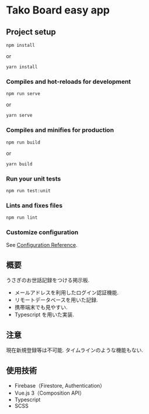 # Tako Board easy app

## Project setup

```
npm install
```

or

```
yarn install
```

### Compiles and hot-reloads for development

```
npm run serve
```

or

```
yarn serve
```

### Compiles and minifies for production

```
npm run build
```

or

```
yarn build
```

### Run your unit tests

```
npm run test:unit
```

### Lints and fixes files

```
npm run lint
```

### Customize configuration

See [Configuration Reference](https://cli.vuejs.org/config/).

## 概要

うさぎのお世話記録をつける掲示板.

- メールアドレスを利用したログイン認証機能.
- リモートデータベースを用いた記録.
- 携帯端末でも見やすい.
- Typescript を用いた実装.

## 注意

現在新規登録等は不可能.
タイムラインのような機能もない.

## 使用技術

- Firebase（Firestore, Authentication）
- Vue.js 3（Composition API）
- Typescript
- SCSS
